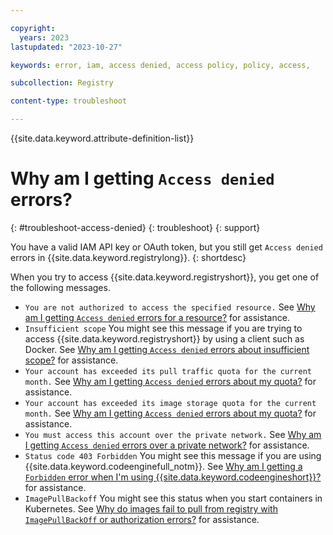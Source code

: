 ```yaml
---

copyright:
  years: 2023
lastupdated: "2023-10-27"

keywords: error, iam, access denied, access policy, policy, access,

subcollection: Registry

content-type: troubleshoot

---
```


{{site.data.keyword.attribute-definition-list}}

# Why am I getting `Access denied` errors?
{: #troubleshoot-access-denied}
{: troubleshoot}
{: support}

You have a valid IAM API key or OAuth token, but you still get `Access denied` errors in {{site.data.keyword.registrylong}}.
{: shortdesc}

When you try to access {{site.data.keyword.registryshort}}, you get one of the following messages.

- `You are not authorized to access the specified resource.`
  See [Why am I getting `Access denied` errors for a resource?](/docs/Registry?topic=Registry-troubleshoot-resource) for assistance.
- `Insufficient scope`
  You might see this message if you are trying to access {{site.data.keyword.registryshort}} by using a client such as Docker. See [Why am I getting `Access denied` errors about insufficient scope?](/docs/Registry?topic=Registry-troubleshoot-scope) for assistance.
- `Your account has exceeded its pull traffic quota for the current month.`
  See [Why am I getting `Access denied` errors about my quota?](/docs/Registry?topic=Registry-troubleshoot-quota) for assistance.
- `Your account has exceeded its image storage quota for the current month.`
  See [Why am I getting `Access denied` errors about my quota?](/docs/Registry?topic=Registry-troubleshoot-quota) for assistance.
- `You must access this account over the private network.`
  See [Why am I getting `Access denied` errors over a private network?](/docs/Registry?topic=Registry-troubleshoot-private) for assistance.
- `Status code 403 Forbidden`
  You might see this message if you are using {{site.data.keyword.codeenginefull_notm}}. See [Why am I getting a `Forbidden` error when I'm using {{site.data.keyword.codeengineshort}}?](/docs/Registry?topic=Registry-troubleshoot-forbidden-ce) for assistance.
- `ImagePullBackoff`
  You might see this status when you start containers in Kubernetes. See [Why do images fail to pull from registry with `ImagePullBackOff` or authorization errors?](/docs/Registry?topic=Registry-ts-app-image-pull) for assistance.
